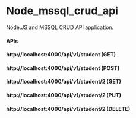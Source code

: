 # Node_mssql_crud_api
Node.JS and MSSQL CRUD API application.

#### APIs
#### http://localhost:4000/api/v1/student (GET)
#### http://localhost:4000/api/v1/student (POST)
#### http://localhost:4000/api/v1/student/2 (GET)
#### http://localhost:4000/api/v1/student/2 (PUT)
#### http://localhost:4000/api/v1/student/2 (DELETE)
